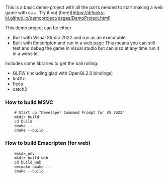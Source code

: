 This is a basic demo-project with all the parts needed to start making a web game with c++.
Try it out (here)[https://djfooks-kl.github.io/demoproject/pages/DemoProject.html]

This demo project can be either
 - Built with Visual Studio 2022 and run as an executable
 - Built with Emscripten and run in a web page
This means you can still test and debug the game in visual studio but can also at any time run it in a website.

Includes some libraries to get the ball rolling:
- GLFW (including glad with OpenGL2.0 bindings)
- ImGUI
- flecs
- catch2

### How to build MSVC

```
	# Start up "Developer Command Prompt for VS 2022"
	mkdir build
	cd build
	cmake ..
	cmake --build .
```

### How to build Emscripten (for web)

```
	emsdk_env
	mkdir build_web
	cd build_web
	emcmake cmake ..
	cmake --build .
```
